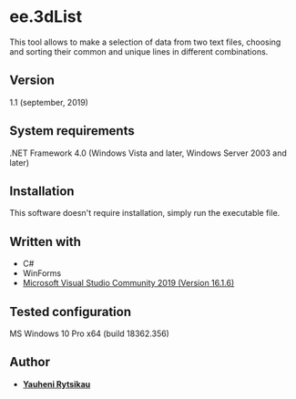 # ee.3dList

This tool allows to make a selection of data from two text files,
choosing and sorting their common and unique lines in different combinations.

## Version
1.1 (september, 2019)

## System requirements

.NET Framework 4.0 (Windows Vista and later, Windows Server 2003 and later)

## Installation

This software doesn't require installation, simply run the executable file.

## Written with

* C#
* WinForms
* [Microsoft Visual Studio Community 2019 (Version 16.1.6)](https://visualstudio.microsoft.com/)

## Tested configuration
MS Windows 10 Pro x64 (build 18362.356)

## Author

* [**Yauheni Rytsikau**](https://github.com/rytsikau)
